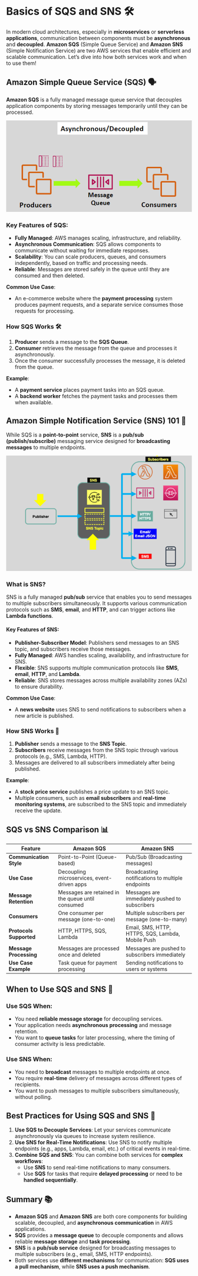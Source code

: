 # **Basics of SQS and SNS** 🛠️

In modern cloud architectures, especially in **microservices** or **serverless applications**, communication between components must be **asynchronous** and **decoupled**. **Amazon SQS** (Simple Queue Service) and **Amazon SNS** (Simple Notification Service) are two AWS services that enable efficient and scalable communication. Let’s dive into how both services work and when to use them!

## **Amazon Simple Queue Service (SQS)** 🗣️

**Amazon SQS** is a fully managed message queue service that decouples application components by storing messages temporarily until they can be processed.

![alt text](images/sqs.png)

### **Key Features of SQS**:

- **Fully Managed**: AWS manages scaling, infrastructure, and reliability.
- **Asynchronous Communication**: SQS allows components to communicate without waiting for immediate responses.
- **Scalability**: You can scale producers, queues, and consumers independently, based on traffic and processing needs.
- **Reliable**: Messages are stored safely in the queue until they are consumed and then deleted.

**Common Use Case**:

- An e-commerce website where the **payment processing** system produces payment requests, and a separate service consumes those requests for processing.

### **How SQS Works** 🛠️

1. **Producer** sends a message to the **SQS Queue**.
2. **Consumer** retrieves the message from the queue and processes it asynchronously.
3. Once the consumer successfully processes the message, it is deleted from the queue.

**Example**:

- A **payment service** places payment tasks into an SQS queue.
- A **backend worker** fetches the payment tasks and processes them when available.

## **Amazon Simple Notification Service (SNS) 101** 📢

While SQS is a **point-to-point** service, **SNS** is a **pub/sub (publish/subscribe)** messaging service designed for **broadcasting messages** to multiple endpoints.

![alt text](images/sns.png)

### **What is SNS?**

SNS is a fully managed **pub/sub** service that enables you to send messages to multiple subscribers simultaneously. It supports various communication protocols such as **SMS**, **email**, and **HTTP**, and can trigger actions like **Lambda functions**.

#### **Key Features of SNS**:

- **Publisher-Subscriber Model**: Publishers send messages to an SNS topic, and subscribers receive those messages.
- **Fully Managed**: AWS handles scaling, availability, and infrastructure for SNS.
- **Flexible**: SNS supports multiple communication protocols like **SMS**, **email**, **HTTP**, and **Lambda**.
- **Reliable**: SNS stores messages across multiple availability zones (AZs) to ensure durability.

**Common Use Case**:

- A **news website** uses SNS to send notifications to subscribers when a new article is published.

### **How SNS Works** 📨

1. **Publisher** sends a message to the **SNS Topic**.
2. **Subscribers** receive messages from the SNS topic through various protocols (e.g., SMS, Lambda, HTTP).
3. Messages are delivered to all subscribers immediately after being published.

**Example**:

- A **stock price service** publishes a price update to an SNS topic.
- Multiple consumers, such as **email subscribers** and **real-time monitoring systems**, are subscribed to the SNS topic and immediately receive the update.

## **SQS vs SNS Comparison** 📊

| Feature                 | **Amazon SQS**                                    | **Amazon SNS**                                    |
| ----------------------- | ------------------------------------------------- | ------------------------------------------------- |
| **Communication Style** | Point-to-Point (Queue-based)                      | Pub/Sub (Broadcasting messages)                   |
| **Use Case**            | Decoupling microservices, event-driven apps       | Broadcasting notifications to multiple endpoints  |
| **Message Retention**   | Messages are retained in the queue until consumed | Messages are immediately pushed to subscribers    |
| **Consumers**           | One consumer per message (one-to-one)             | Multiple subscribers per message (one-to-many)    |
| **Protocols Supported** | HTTP, HTTPS, SQS, Lambda                          | Email, SMS, HTTP, HTTPS, SQS, Lambda, Mobile Push |
| **Message Processing**  | Messages are processed once and deleted           | Messages are pushed to subscribers immediately    |
| **Use Case Example**    | Task queue for payment processing                 | Sending notifications to users or systems         |

## **When to Use SQS and SNS** 🧐

### **Use SQS When:**

- You need **reliable message storage** for decoupling services.
- Your application needs **asynchronous processing** and message retention.
- You want to **queue tasks** for later processing, where the timing of consumer activity is less predictable.

### **Use SNS When:**

- You need to **broadcast** messages to multiple endpoints at once.
- You require **real-time** delivery of messages across different types of recipients.
- You want to push messages to multiple subscribers simultaneously, without polling.

## **Best Practices for Using SQS and SNS** 🎯

1. **Use SQS to Decouple Services**: Let your services communicate asynchronously via queues to increase system resilience.
2. **Use SNS for Real-Time Notifications**: Use SNS to notify multiple endpoints (e.g., apps, Lambda, email, etc.) of critical events in real-time.
3. **Combine SQS and SNS**: You can combine both services for **complex workflows**:
   - Use **SNS** to send real-time notifications to many consumers.
   - Use **SQS** for tasks that require **delayed processing** or need to be **handled sequentially**.

## **Summary** 📚

- **Amazon SQS** and **Amazon SNS** are both core components for building scalable, decoupled, and **asynchronous communication** in AWS applications.
- **SQS** provides a **message queue** to decouple components and allows reliable **message storage** and **task processing**.
- **SNS** is a **pub/sub service** designed for broadcasting messages to multiple subscribers (e.g., email, SMS, HTTP endpoints).
- Both services use **different mechanisms** for communication: **SQS uses a pull mechanism**, while **SNS uses a push mechanism**.
